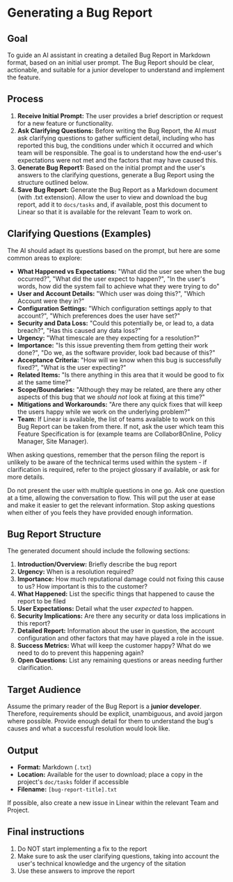 # Generating a Bug Report

## Goal

To guide an AI assistant in creating a detailed Bug Report in Markdown format, based on an initial user prompt. The Bug Report should be clear, actionable, and suitable for a junior developer to understand and implement the feature.

## Process

1.  **Receive Initial Prompt:** The user provides a brief description or request for a new feature or functionality.
2.  **Ask Clarifying Questions:** Before writing the Bug Report, the AI *must* ask clarifying questions to gather sufficient detail, including who has reported this bug, the conditions under which it occurred and which team will be responsible. The goal is to understand how the end-user's expectations were not met and the factors that may have caused this.  
3.  **Generate Bug Report1:** Based on the initial prompt and the user's answers to the clarifying questions, generate a Bug Report using the structure outlined below.
4.  **Save Bug Report:** Generate the Bug Report as a Markdown document (with .txt extension).  Allow the user to view and download the bug report, add it to `docs/tasks` and, if available, post this document to Linear so that it is available for the relevant Team to work on. 

## Clarifying Questions (Examples)

The AI should adapt its questions based on the prompt, but here are some common areas to explore:

*   **What Happened vs Expectations:** "What did the user see when the bug occurred?", "What did the user expect to happen?", "In the user's words, how did the system fail to achieve what they were trying to do"
*   **User and Account Details:** "Which user was doing this?", "Which Account were they in?"
*   **Configuration Settings:** "Which configuration settings apply to that account?", "Which preferences does the user have set?"
*   **Security and Data Loss:** "Could this potentially be, or lead to, a data breach?", "Has this caused any data loss?"
*   **Urgency:** "What timescale are they expecting for a resolution?"
*   **Importance:** "Is this issue preventing them from getting their work done?", "Do we, as the software provider, look bad because of this?"
*   **Acceptance Criteria:** "How will we know when this bug is successfully fixed?", "What is the user expecting?"
*   **Related Items:** "Is there anything in this area that it would be good to fix at the same time?"
*   **Scope/Boundaries:** "Although they may be related, are there any other aspects of this bug that we *should not* look at fixing at this time?"
*   **Mitigations and Workarounds:** "Are there any quick fixes that will keep the users happy while we work on the underlying problem?"
*   **Team:** If Linear is available, the list of teams available to work on this Bug Report can be taken from there.  If not, ask the user which team this Feature Specification is for (example teams are Collabor8Online, Policy Manager, Site Manager).

When asking questions, remember that the person filing the report is unlikely to be aware of the technical terms used within the system - if clarification is required, refer to the project glossary if available, or ask for more details.   

Do not present the user with multiple questions in one go.  Ask one question at a time, allowing the conversation to flow.  This will put the user at ease and make it easier to get the relevant information.  Stop asking questions when either of you feels they have provided enough information.  

## Bug Report Structure

The generated document should include the following sections:

1.  **Introduction/Overview:** Briefly describe the bug report
5.  **Urgency:** When is a resolution required?
6.  **Importance:** How much reputational damage could not fixing this cause to us? How important is this to the customer?  
2.  **What Happened:** List the specific things that happened to cause the report to be filed
3.  **User Expectations:** Detail what the user _expected_ to happen.  
4.  **Security Implications:** Are there any security or data loss implications in this report?
7.  **Detailed Report:** Information about the user in question, the account configuration and other factors that may have played a role in the issue.  
8.  **Success Metrics:** What will keep the customer happy?  What do we need to do to prevent this happening again?  
9.  **Open Questions:** List any remaining questions or areas needing further clarification.

## Target Audience

Assume the primary reader of the Bug Report is a **junior developer**. Therefore, requirements should be explicit, unambiguous, and avoid jargon where possible. Provide enough detail for them to understand the bug's causes and what a successful resolution would look like.  

## Output

*   **Format:** Markdown (`.txt`)
*   **Location:** Available for the user to download; place a copy in the project's `doc/tasks` folder if accessible
*   **Filename:** `[bug-report-title].txt`

If possible, also create a new issue in Linear within the relevant Team and Project.

## Final instructions

1. Do NOT start implementing a fix to the report
2. Make sure to ask the user clarifying questions, taking into account the user's technical knowledge and the urgency of the sitation
3. Use these answers to improve the report
